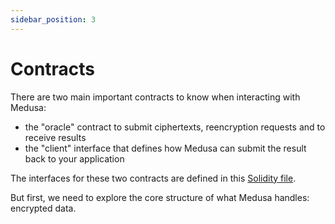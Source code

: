 ```yaml
---
sidebar_position: 3
---
```


# Contracts

There are two main important contracts to know when interacting with Medusa:
* the "oracle" contract to submit ciphertexts, reencryption requests and to receive results
* the "client" interface that defines how Medusa can submit the result back to your application

The interfaces for these two contracts are defined in this [Solidity file](https://github.com/medusa-network/medusa-contracts/blob/main/src/EncryptionOracle.sol).

But first, we need to explore the core structure of what Medusa handles: encrypted data.

